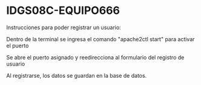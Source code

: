 # IDGS08C-EQUIPO666

Instrucciones para poder registrar un usuario:

Dentro de la terminal se ingresa el comando "apache2ctl start" para activar el puerto

Se abre el puerto asignado y reedirecciona al formulario del registro de usuario

Al registrarse, los datos se guardan en la base de datos.

